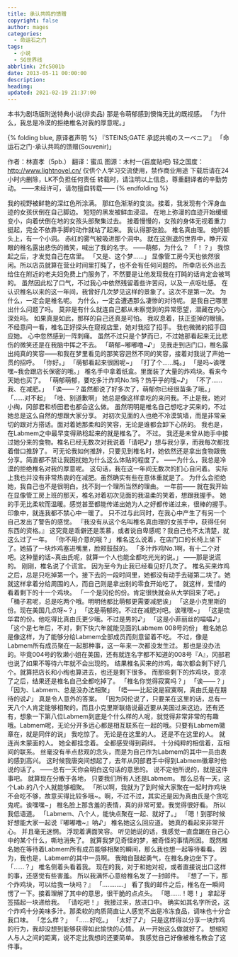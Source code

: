 ```yaml
---
title: 承认共鸣的馈赠
copyright: false
author: mages
categories:
  - 命运石之门
tags:
  - 小说
  - SG世界线
abbrlink: 2fc5001b
date: 2013-05-11 00:00:00
description:
headimg:
updated: 2021-02-19 21:37:00
---
```

本书为剧场版附送特典小说(非卖品)
那是令萌郁感到懊悔无比的既视感。
「为什么，我总是冷漠的拒绝椎名对我的厚意呢。」

<!-- more -->
{% folding blue, 原译者声明 %}
『STEINS;GATE 承認共鳴のスーベニア』
「命运石之门-承认共鸣的馈赠(Souvenir)」

作者：林直孝（5pb.）
翻译：蜜瓜
图源：木村一(百度贴吧)
轻之国度：http://www.lightnovel.cn/
仅供个人学习交流使用，禁作商业用途
下载后请在24小时内删除，LK不负担任何责任
转载时，请注明以上信息，尊重翻译者的辛勤劳动。
——未经许可，请勿擅自转载——
{% endfolding %}

我的视野被鲜艳的深红色所涂满。
那红色渐渐的变淡。接着，我发现有个浑身血迹的女孩伏倒在自己脚边。
短短的黑发被鲜血浸湿。
在地上弥漫的血迹开始缓缓变小，向着伏倒在地的女孩头部聚集过去。
接着慢慢的，女孩的身体无视着重力挺起，完全不依靠手脚的动作就站了起来。
我认得那张脸。
椎名真由理。
她的额头上，有一个小洞。
赤红的雾气被吸进那个洞中。
就在这倒退的世界中，睁开双眼的椎名露出悲伤的微笑，喊出了我的名字。
——萌郁，为什么？
「！？」
我惊起之后，才发觉自己在店里。
「又是、这个梦……」
显像管工房今天也依然很闲。所以店员就算在营业时间里打盹了，也不会有任何问题的。
所幸店长外出去给住在附近的老夫妇免费上门服务了，不然要是让他发现我在打盹的话肯定会被骂的。
虽然因此松了口气，不过我心中依然残留着些许苦闷，以及一点呕吐感。
在认识椎名以来的这一年间，我曾好几次梦见这样的景象了。这次不是第一次。
为什么，一定会是椎名呢。
为什么，一定会遭遇那么凄惨的对待呢。
是我自己哪里出什么问题了吗。
莫非是有什么就连自己都从未察觉到的异常愿望，潜藏在内心深处吗。
如果真是如此，那样的自己还真是可怕。
我叹息着，扶正歪掉的眼镜。
不经意间一看，椎名正好探头在窥视店里，她对我招了招手。
我也微微的招手回应她。
心中忽然感到一阵刺痛。
虽然不过只是个梦而已，不过她那看起来无比悲伤的微笑还是在我脑中挥之不去。
「萌郁\~嘟嘟噜\~♪」
见我走到店门口，椎名露出纯真的笑容——和我在梦里看见的那笑容迥然不同的笑容，接着对我说了声她一贯的招呼。
「你好。」
「萌郁看起来很困呢\~」
「打了个……盹。」
「是吗\~诶嘿嘿\~我会跟店长保密的哦。」
椎名手中拿着纸盒。里面装了大量的炸鸡块。看来今天她也买了。
「萌郁萌郁，要吃多汁炸鸡No.1吗？热乎乎的哦\~♪」
「不了……我、在减肥。」
「诶——？虽然都说了好多次了，萌郁你已经很苗条了哦。」
「……对不起」
「哇、别道歉啊」
她总是像这样拿吃的来问我。不止是我，她对小绹，冈部君和桥田君也都会这么做。
虽然明明是椎名自己想吃才买来的，不过她总是这么自然的想跟大家分享。
对初次见面的人也绝不冷漠筑墙，而是非常亲切的跟对方搭话。面对着她那柔和的笑容，无论是谁都会卸下心防的。
我也是，在Labmem之中最早变得熟稔起来的就是椎名了。
不过。
我还是未曾从她手中接过她分来的食物。椎名已经无数次对我说着「请吧♪」想与我分享，而我每次都找着借口推辞了。
可无论我如何推辞，只要见到椎名时，她依然还是拿出食物跟我分享。简直都不禁让我困扰她为什么这么体贴的程度了。
——为什么，我总是冷漠的拒绝椎名对我的厚意呢。
这句话，我在这一年间无数次的扪心自问着。
实际上我也并没有非常热衷的在减肥。虽然确实有些在意体重就是了。
为什么会拒绝她，我自己也不是很明白。找不到一个理所当然的理由。
一年前——
就在我开始在显像管工房上班的那天，椎名对着初次见面的我温柔的笑着，想跟我握手。
她的手无比柔软而温暖。感觉甚至都能传递出她为人之好都传递过来，很棒的握手。
印象中，就连我都不禁心中一暖了。
只不过与此同时，在我心中产生了有另一个自己发出了警告的感觉。
『我没有从这个名叫椎名真由理的女孩手中，获得任何东西的资格。』
这究竟是乖僻还是羡慕，或者说自卑感呢？我自己也不太清楚，就这么过了一年。
「你不用介意的哦？」
椎名这么说着，在店门口的长椅上坐下了。她插了一块炸鸡塞进嘴里，脸颊鼓鼓的。
「多汁炸鸡No.1啊，有十二个对吧。这种量的话\~真由氏呢，就算一个人也能全都吃光光的说。」
——那是说谎的。
刚刚，椎名说了个谎言。
因为至今为止我已经看见好几次了。
椎名买来炸鸡之后，总是只吃掉第一个。接下去的一段时间里，她都没有动手去碰第二块了。她就这样拿着分给周围的人，而自己则是拿出别的零食开始吃了。
就这样，爱惜的看着剩下的十一个鸡块。
「一个是冈伦的份。肯定很快就会从大学回来了吧。」
「桶子君呢，总是吃两个哦。明明他都比萌郁更需要减肥诶」
「这是小克里斯的份。现在美国几点呀\~？」
「这是萌郁的。不过在减肥对吧。诶嘿嘿\~」
「这是琉华君的份。他吃得比真由氏更少哦。不过是男的♪」
「这是小菲丽丝的喵喵♪」
「这个是七年后，不对，剩下快六年就能见面的Labmem 008号的份」
椎名她总是像这样，为了能够分给Labmem全部成员而刻意留着不吃。
不过，像是Labmem所有成员聚在一起那种事，这一年来一次都没发生过。
那也是没办法的。毕竟004号的牧濑小姐在美国，还有就连名字都不知道的008号『A』，冈部君也说了如果不等待六年就不会出现的。
结果椎名买来的炸鸡，每次都会剩下好几个。就算把店长和小绹也算进去，也还是剩下很多。
而那些剩下的炸鸡块，变凉了之后，结果还是椎名自己全都吃掉了。
「椎名你觉得寂寞吗？」
「诶——？」
「因为、Labmem、总是没办法相聚」
「唔——比起说是寂寞啊，真由氏是在期待的说♪」
真是令人意外的答案。
「因为冈伦说了，只要呆在这里的话，总有一天八个人肯定能够相聚的。而且小克里斯联络说最近要从美国过来这边。还有还有，想象一下第八位Labmem到底是个什么样的人呢，就觉得非常非常的有趣哦。Labmem呢，无论分开多远心都是相互联系在一起的哦。只要有Labmem徽章在，就是同伴的说」
我吃惊了。
无论是在这里的人。
还是不在这里的人。
就连尚未蒙面的人。
她全都挂念着。
全都感受得到羁绊。
十分纯粹的相信着，互相间的联系。
丝毫没有半点悲观的念头，而是为自己作为Labmem的其中一员由衷的感到高兴。
这时候我唐突间想起了，去年从冈部君手中得到Labmem徽章时他说的话了。
——总有一天你会明白这句话的意思的。
说不定他所说的，就是这件事吧。
就算现在分散于各地，
只要我们所有人还是Labmem。
那么总有一天，这个Lab.的八个人就能够相聚。
「所以啊，我就为了到时候大家聚在一起时炸鸡块不会吃不够，故意买得比较多哦\~。啊，不过不过，其实还是因为真由氏是个贪吃鬼呢。诶嘿嘿\~」
椎名脸上那含羞的表情，真的非常可爱。我觉得很好看。
所以我低语道。
「Labmem、八个人，能快点聚在一起、就好了。」
「嗯！到那时候好想能大家一起说『嘟嘟噜\~』呐♪」
椎名她这么回应道。
她真的看起来非常开心。
并且毫无迷惘。
浮现着满面笑容。
听见她说的话，我感觉一直盘踞在自己心中的某个什么，嘶地消失了。
就算我梦见奇怪的梦，被奇怪的事情所困。
既然椎名她在等待着Labmem所有成员能够相聚的瞬间，那么我也想一起等待看看。
因为，我也是，Labmem的其中一员啊。
我暗自鼓起勇气，在椎名身边坐下了。
「……？」
椎名侧着头看着我。
现在的我，对于和她对视，或者直接说出口这样的事，还感觉有些害羞。
所以我满怀心意给椎名发了一封邮件。
『想了一下，那个炸鸡块，可以给我一块吗？』
「…………」
看了我的邮件之后，椎名在一瞬间愣了一下。接着理解了其中的意思，很干脆的点点头。
「嗯……！嗯！」
拿起牙签插起一块递给我。
「请吃吧！」
我接过来，放进口中。
确实如其名字所说，这个炸鸡十分美味多汁。那柔软的肉质简直让人感觉不出是冷冻食品，调味也十分合我口味。
「怎么样？」
「……好吃。」
「太好了♪」
只是这样得以分享一块炸鸡的行为，我却没想到能够获得如此愉快的心情。
从一开始这么做就好了。
想缩短人与人之间的距离，说不定比我想的还要简单。
我感觉自己好像被椎名教会了这件事。